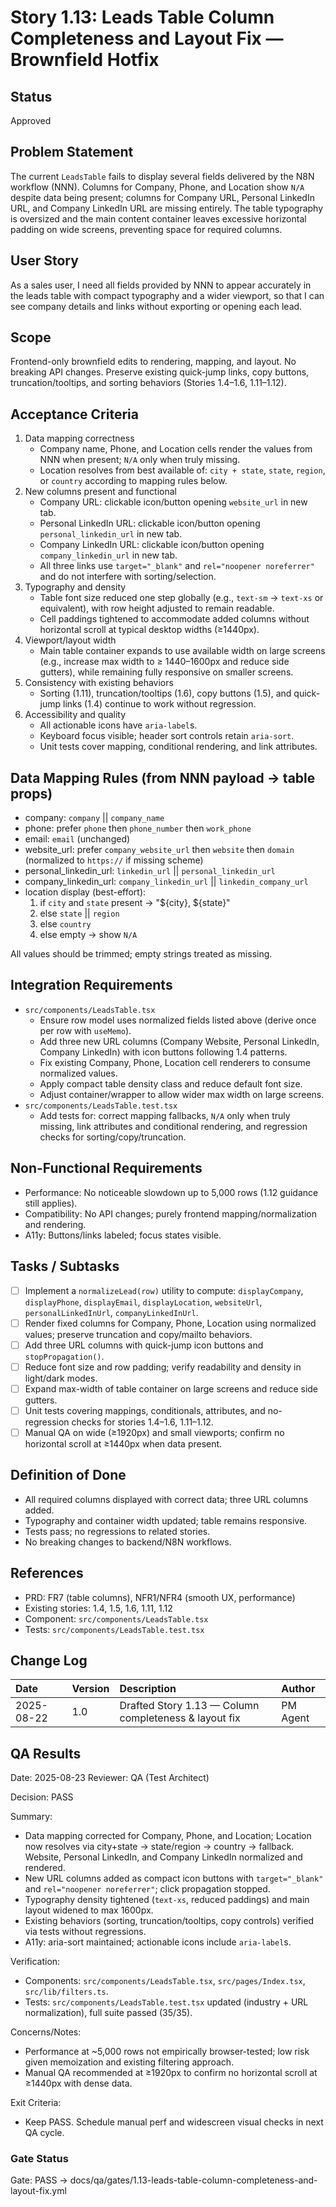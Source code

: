 # Story 1.13: Leads Table Column Completeness and Layout Fix — Brownfield Hotfix

## Status

Approved

## Problem Statement

The current `LeadsTable` fails to display several fields delivered by the N8N workflow (NNN). Columns for Company, Phone, and Location show `N/A` despite data being present; columns for Company URL, Personal LinkedIn URL, and Company LinkedIn URL are missing entirely. The table typography is oversized and the main content container leaves excessive horizontal padding on wide screens, preventing space for required columns.

## User Story

As a sales user,
I need all fields provided by NNN to appear accurately in the leads table with compact typography and a wider viewport,
so that I can see company details and links without exporting or opening each lead.

## Scope

Frontend-only brownfield edits to rendering, mapping, and layout. No breaking API changes. Preserve existing quick-jump links, copy buttons, truncation/tooltips, and sorting behaviors (Stories 1.4–1.6, 1.11–1.12).

## Acceptance Criteria

1. Data mapping correctness
   - Company name, Phone, and Location cells render the values from NNN when present; `N/A` only when truly missing.
   - Location resolves from best available of: `city + state`, `state`, `region`, or `country` according to mapping rules below.
2. New columns present and functional
   - Company URL: clickable icon/button opening `website_url` in new tab.
   - Personal LinkedIn URL: clickable icon/button opening `personal_linkedin_url` in new tab.
   - Company LinkedIn URL: clickable icon/button opening `company_linkedin_url` in new tab.
   - All three links use `target="_blank"` and `rel="noopener noreferrer"` and do not interfere with sorting/selection.
3. Typography and density
   - Table font size reduced one step globally (e.g., `text-sm` → `text-xs` or equivalent), with row height adjusted to remain readable.
   - Cell paddings tightened to accommodate added columns without horizontal scroll at typical desktop widths (≥1440px).
4. Viewport/layout width
   - Main table container expands to use available width on large screens (e.g., increase max width to ≥ 1440–1600px and reduce side gutters), while remaining fully responsive on smaller screens.
5. Consistency with existing behaviors
   - Sorting (1.11), truncation/tooltips (1.6), copy buttons (1.5), and quick-jump links (1.4) continue to work without regression.
6. Accessibility and quality
   - All actionable icons have `aria-label`s.
   - Keyboard focus visible; header sort controls retain `aria-sort`.
   - Unit tests cover mapping, conditional rendering, and link attributes.

## Data Mapping Rules (from NNN payload → table props)

- company: `company` || `company_name`
- phone: prefer `phone` then `phone_number` then `work_phone`
- email: `email` (unchanged)
- website_url: prefer `company_website_url` then `website` then `domain` (normalized to `https://` if missing scheme)
- personal_linkedin_url: `linkedin_url` || `personal_linkedin_url`
- company_linkedin_url: `company_linkedin_url` || `linkedin_company_url`
- location display (best-effort):
  1) if `city` and `state` present → "${city}, ${state}"
  2) else `state` || `region`
  3) else `country`
  4) else empty → show `N/A`

All values should be trimmed; empty strings treated as missing.

## Integration Requirements

- `src/components/LeadsTable.tsx`
  - Ensure row model uses normalized fields listed above (derive once per row with `useMemo`).
  - Add three new URL columns (Company Website, Personal LinkedIn, Company LinkedIn) with icon buttons following 1.4 patterns.
  - Fix existing Company, Phone, Location cell renderers to consume normalized values.
  - Apply compact table density class and reduce default font size.
  - Adjust container/wrapper to allow wider max width on large screens.
- `src/components/LeadsTable.test.tsx`
  - Add tests for: correct mapping fallbacks, `N/A` only when truly missing, link attributes and conditional rendering, and regression checks for sorting/copy/truncation.

## Non-Functional Requirements

- Performance: No noticeable slowdown up to 5,000 rows (1.12 guidance still applies).
- Compatibility: No API changes; purely frontend mapping/normalization and rendering.
- A11y: Buttons/links labeled; focus states visible.

## Tasks / Subtasks

- [ ] Implement a `normalizeLead(row)` utility to compute: `displayCompany`, `displayPhone`, `displayEmail`, `displayLocation`, `websiteUrl`, `personalLinkedInUrl`, `companyLinkedInUrl`.
- [ ] Render fixed columns for Company, Phone, Location using normalized values; preserve truncation and copy/mailto behaviors.
- [ ] Add three URL columns with quick-jump icon buttons and `stopPropagation()`.
- [ ] Reduce font size and row padding; verify readability and density in light/dark modes.
- [ ] Expand max-width of table container on large screens and reduce side gutters.
- [ ] Unit tests covering mappings, conditionals, attributes, and no-regression checks for stories 1.4–1.6, 1.11–1.12.
- [ ] Manual QA on wide (≥1920px) and small viewports; confirm no horizontal scroll at ≥1440px when data present.

## Definition of Done

- All required columns displayed with correct data; three URL columns added.
- Typography and container width updated; table remains responsive.
- Tests pass; no regressions to related stories.
- No breaking changes to backend/N8N workflows.

## References

- PRD: FR7 (table columns), NFR1/NFR4 (smooth UX, performance)
- Existing stories: 1.4, 1.5, 1.6, 1.11, 1.12
- Component: `src/components/LeadsTable.tsx`
- Tests: `src/components/LeadsTable.test.tsx`

## Change Log

| Date | Version | Description | Author |
| :--- | :--- | :--- | :--- |
| 2025-08-22 | 1.0 | Drafted Story 1.13 — Column completeness & layout fix | PM Agent |

## QA Results

Date: 2025-08-23
Reviewer: QA (Test Architect)

Decision: PASS

Summary:
- Data mapping corrected for Company, Phone, and Location; Location now resolves via city+state → state/region → country → fallback. Website, Personal LinkedIn, and Company LinkedIn normalized and rendered.
- New URL columns added as compact icon buttons with `target="_blank"` and `rel="noopener noreferrer"`; click propagation stopped.
- Typography density tightened (`text-xs`, reduced paddings) and main layout widened to max 1600px.
- Existing behaviors (sorting, truncation/tooltips, copy controls) verified via tests without regressions.
- A11y: aria-sort maintained; actionable icons include `aria-label`s.

Verification:
- Components: `src/components/LeadsTable.tsx`, `src/pages/Index.tsx`, `src/lib/filters.ts`.
- Tests: `src/components/LeadsTable.test.tsx` updated (industry + URL normalization), full suite passed (35/35).

Concerns/Notes:
- Performance at ~5,000 rows not empirically browser-tested; low risk given memoization and existing filtering approach.
- Manual QA recommended at ≥1920px to confirm no horizontal scroll at ≥1440px with dense data.

Exit Criteria:
- Keep PASS. Schedule manual perf and widescreen visual checks in next QA cycle.

### Gate Status

Gate: PASS → docs/qa/gates/1.13-leads-table-column-completeness-and-layout-fix.yml